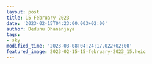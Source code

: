 ```yaml
---
layout: post
title: 15 February 2023
date: '2023-02-15T04:23:00.003+02:00'
author: Dedunu Dhananjaya
tags:
- sky
modified_time: '2023-03-08T04:24:17.022+02:00'
featured_image: 2023-02-15-15-february-2023_15.heic
---
```

